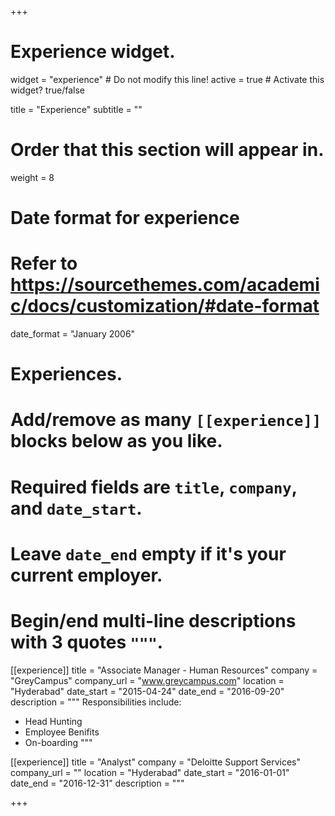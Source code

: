 +++
# Experience widget.
widget = "experience"  # Do not modify this line!
active = true  # Activate this widget? true/false

title = "Experience"
subtitle = ""

# Order that this section will appear in.
weight = 8

# Date format for experience
#   Refer to https://sourcethemes.com/academic/docs/customization/#date-format
date_format = "January 2006"

# Experiences.
#   Add/remove as many `[[experience]]` blocks below as you like.
#   Required fields are `title`, `company`, and `date_start`.
#   Leave `date_end` empty if it's your current employer.
#   Begin/end multi-line descriptions with 3 quotes `"""`.
[[experience]]
  title = "Associate Manager - Human Resources"
  company = "GreyCampus"
  company_url = "www.greycampus.com"
  location = "Hyderabad"
  date_start = "2015-04-24"
  date_end = "2016-09-20"
  description = """
  Responsibilities include:
  
  * Head Hunting
  * Employee Benifits
  * On-boarding
  """

[[experience]]
  title = "Analyst"
  company = "Deloitte Support Services"
  company_url = ""
  location = "Hyderabad"
  date_start = "2016-01-01"
  date_end = "2016-12-31"
  description = """
  

+++
